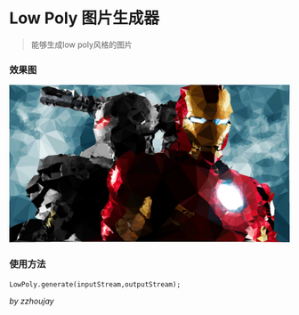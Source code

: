 # Low Poly 图片生成器

> 能够生成low poly风格的图片

### 效果图

![](img/image.png)

### 使用方法

```
LowPoly.generate(inputStream,outputStream);

```

_by zzhoujay_